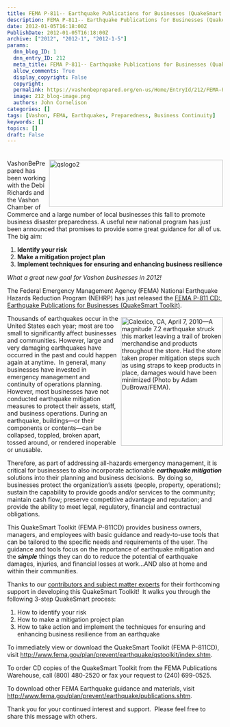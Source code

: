 ```yaml
---
title: FEMA P-811-- Earthquake Publications for Businesses (QuakeSmart Toolkit)–Just Released!
description: FEMA P-811-- Earthquake Publications for Businesses (QuakeSmart Toolkit)–Just Released!
date: 2012-01-05T16:18:00Z
PublishDate: 2012-01-05T16:18:00Z
archive: ["2012", "2012-1", "2012-1-5"]
params:
  dnn_blog_ID: 1
  dnn_entry_ID: 212
  meta_title: FEMA P-811-- Earthquake Publications for Businesses (QuakeSmart Toolkit)–Just Released!
  allow_comments: True
  display_copyright: False
  copyright:
  permalink: https://vashonbeprepared.org/en-us/Home/EntryId/212/FEMA-P-811-Earthquake-Publications-for-Businesses-QuakeSmart-Toolkit-ndash-Just-Released
  image: 212_blog-image.png
  authors: John Cornelison
categories: []
tags: [Vashon, FEMA, Earthquakes, Preparedness, Business Continuity]
keywords: []
topics: []
draft: False
---
```


<div class="wlWriterHeaderFooter" style="padding-bottom: 4px; margin: 0px; padding-left: 0px; padding-right: 0px; float: none; padding-top: 4px;"></div>
<p><a href="./images/212/Windows-Live-Writer-593c081d2d60_6BFE-qslogo2_2.jpg"><img width="406" height="110" title="qslogo2" align="right" style="background-image: none;   padding-left: 0px; padding-right: 0px; display: inline; float: right;   padding-top: 0px;border: 0px solid;" alt="qslogo2" src="./images/212/Windows-Live-Writer-593c081d2d60_6BFE-qslogo2_thumb.jpg" /></a>VashonBePrepared has been working with the Debi Richards and the Vashon Chamber of Commerce and a large number of local businesses this fall to promote business disaster preparedness. A useful new national program has just been announced that promises to provide some great guidance for all of us. The big aim:</p>
<ol>
    <li><strong>Identify your risk </strong></li>
    <li><strong>Make a mitigation project plan </strong></li>
    <li><strong>Implement techniques for ensuring and enhancing business resilience</strong> </li>
</ol>
<p><em>What a great new goal for Vashon businesses in 2012!</em> </p>
<p>The Federal Emergency Management Agency (FEMA) National Earthquake Hazards Reduction Program (NEHRP) has just released the <a href="http://links.govdelivery.com:80/track?type=click&amp;enid=ZWFzPTEmbWFpbGluZ2lkPTIwMTIwMTA0LjQ3OTk4NDEmbWVzc2FnZWlkPU1EQi1QUkQtQlVMLTIwMTIwMTA0LjQ3OTk4NDEmZGF0YWJhc2VpZD0xMDAxJnNlcmlhbD0xNjgwNTIxMCZlbWFpbGlkPWZlbWEtbWl0aWdhdGlvbkB2YXNob25kZXNpZ24uY29tJnVzZXJpZD1mZW1hLW1pdGlnYXRpb25AdmFzaG9uZGVzaWduLmNvbSZmbD0mZXh0cmE9TXVsdGl2YXJpYXRlSWQ9JiYm&amp;&amp;&amp;100&amp;&amp;&amp;http://www.fema.gov/plan/prevent/earthquake/qstoolkit/index.shtm">FEMA P-811 CD:&nbsp; Earthquake Publications for Businesses (QuakeSmart Toolkit)</a>.&nbsp; </p>
<p><img width="238" height="300" title="Calexico, CA, April 7, 2010&mdash;A magnitude 7.2 earthquake struck this market leaving a trail of broken merchandise and products throughout the store. Had the store taken proper mitigation steps such as using straps to keep products in place, damages would have been minimized (Photo by Adam DuBrowa/FEMA)." align="right" style="background-image: none;   margin: 5px 0px 5px 5px; padding-left: 0px; padding-right: 0px; display: inline; float: right;   padding-top: 0px;border: 0px;" alt="Calexico, CA, April 7, 2010&mdash;A magnitude 7.2 earthquake struck this market leaving a trail of broken merchandise and products throughout the store. Had the store taken proper mitigation steps such as using straps to keep products in place, damages would have been minimized (Photo by Adam DuBrowa/FEMA)." src="http://www.fema.gov/plan/prevent/earthquake/qstoolkit/images/damage2.jpg" />Thousands of earthquakes occur in the United States each year; most are too small to significantly affect businesses and communities. However, large and very damaging earthquakes have occurred in the past and could happen again at anytime.&nbsp; In general, many businesses have invested in emergency management and continuity of operations planning. However, most businesses have not conducted earthquake mitigation measures to protect their assets, staff, and business operations. During an earthquake, buildings&mdash;or their components or contents&mdash;can be collapsed, toppled, broken apart, tossed around, or rendered inoperable or unusable.</p>
<p>Therefore, as part of addressing all-hazards emergency management, it is critical for businesses to also incorporate actionable <em><b>earthquake mitigation</b></em> solutions into their planning and business decisions.&nbsp; By doing so, businesses protect the organization&rsquo;s assets (people, property, operations); sustain the capability to provide goods and/or services to the community; maintain cash flow; preserve competitive advantage and reputation; and provide the ability to meet legal, regulatory, financial and contractual obligations.</p>
<p>This QuakeSmart Toolkit (FEMA P-811CD) provides business owners, managers, and employees with basic guidance and ready-to-use tools that can be tailored to the specific needs and requirements of the user. The guidance and tools focus on the importance of earthquake mitigation and the <em><b>simple</b></em> things they can do to reduce the potential of earthquake damages, injuries, and financial losses at work&hellip;AND also at home and within their communities.</p>
<p>Thanks to our <a href="http://links.govdelivery.com:80/track?type=click&amp;enid=ZWFzPTEmbWFpbGluZ2lkPTIwMTIwMTA0LjQ3OTk4NDEmbWVzc2FnZWlkPU1EQi1QUkQtQlVMLTIwMTIwMTA0LjQ3OTk4NDEmZGF0YWJhc2VpZD0xMDAxJnNlcmlhbD0xNjgwNTIxMCZlbWFpbGlkPWZlbWEtbWl0aWdhdGlvbkB2YXNob25kZXNpZ24uY29tJnVzZXJpZD1mZW1hLW1pdGlnYXRpb25AdmFzaG9uZGVzaWduLmNvbSZmbD0mZXh0cmE9TXVsdGl2YXJpYXRlSWQ9JiYm&amp;&amp;&amp;101&amp;&amp;&amp;http://www.fema.gov/plan/prevent/earthquake/qstoolkit/reviewers.shtm">contributors and subject matter experts</a> for their forthcoming support in developing this QuakeSmart Toolkit!&nbsp; It walks you through the following 3-step QuakeSmart process:&nbsp; </p>
<ol>
    <li>How to identify your risk </li>
    <li>How to make a mitigation project plan </li>
    <li>How to take action and implement the techniques for ensuring and enhancing business resilience from an earthquake </li>
</ol>
<p>To immediately view or download the QuakeSmart Toolkit (FEMA P-811CD), visit <a href="http://links.govdelivery.com:80/track?type=click&amp;enid=ZWFzPTEmbWFpbGluZ2lkPTIwMTIwMTA0LjQ3OTk4NDEmbWVzc2FnZWlkPU1EQi1QUkQtQlVMLTIwMTIwMTA0LjQ3OTk4NDEmZGF0YWJhc2VpZD0xMDAxJnNlcmlhbD0xNjgwNTIxMCZlbWFpbGlkPWZlbWEtbWl0aWdhdGlvbkB2YXNob25kZXNpZ24uY29tJnVzZXJpZD1mZW1hLW1pdGlnYXRpb25AdmFzaG9uZGVzaWduLmNvbSZmbD0mZXh0cmE9TXVsdGl2YXJpYXRlSWQ9JiYm&amp;&amp;&amp;102&amp;&amp;&amp;http://www.fema.gov/plan/prevent/earthquake/qstoolkit/index.shtm">http://www.fema.gov/plan/prevent/earthquake/qstoolkit/index.shtm</a>.</p>
<p>To order CD copies of the QuakeSmart Toolkit from the FEMA Publications Warehouse, call (800) 480-2520 or fax your request to (240) 699-0525.&nbsp; </p>
<p>To download other FEMA Earthquake guidance and materials, visit <a href="http://links.govdelivery.com:80/track?type=click&amp;enid=ZWFzPTEmbWFpbGluZ2lkPTIwMTIwMTA0LjQ3OTk4NDEmbWVzc2FnZWlkPU1EQi1QUkQtQlVMLTIwMTIwMTA0LjQ3OTk4NDEmZGF0YWJhc2VpZD0xMDAxJnNlcmlhbD0xNjgwNTIxMCZlbWFpbGlkPWZlbWEtbWl0aWdhdGlvbkB2YXNob25kZXNpZ24uY29tJnVzZXJpZD1mZW1hLW1pdGlnYXRpb25AdmFzaG9uZGVzaWduLmNvbSZmbD0mZXh0cmE9TXVsdGl2YXJpYXRlSWQ9JiYm&amp;&amp;&amp;103&amp;&amp;&amp;http://www.fema.gov/plan/prevent/earthquake/publications.shtm">http://www.fema.gov/plan/prevent/earthquake/publications.shtm</a>.</p>
<p>Thank you for your continued interest and support.&nbsp; Please feel free to share this message with others.&nbsp; </p>
